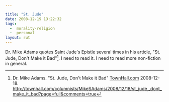 ```yaml
---

title: "St. Jude"
date: 2008-12-19 13:22:32
tags:
  -  morality-religion
  -  personal
layout: rut
---
```


Dr. Mike Adams quotes Saint Jude's Epistle several times in his article, "St. Jude, Don't Make it Bad"[^200812191].  I need to read it.  I need to read more non-fiction in general. 

[^200812191]: Dr. Mike Adams. "St. Jude, Don't Make it Bad" [TownHall.com](http://www.townhall.com) 2008-12-18. <http://townhall.com/columnists/MikeSAdams/2008/12/18/st_jude,_dont_make_it_bad?page=full&comments=true>

